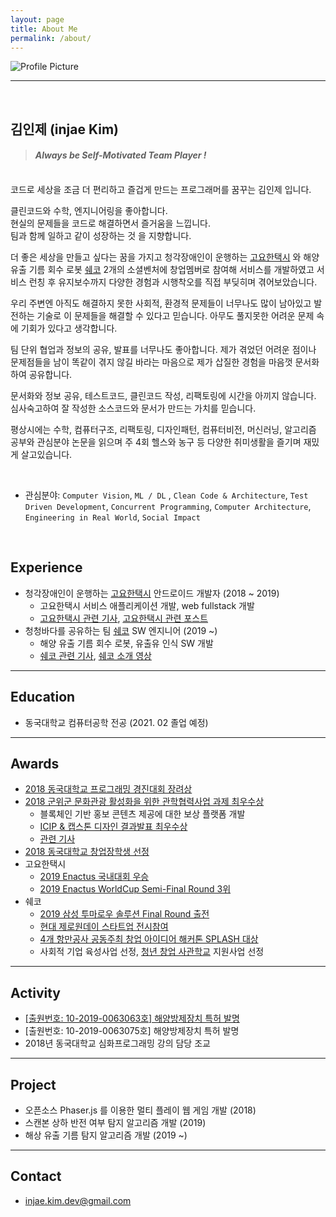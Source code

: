 ```yaml
---
layout: page
title: About Me
permalink: /about/
---
```


<img src="{{ site.baseurl }}/assets/profile.jpeg" title="Profile Picture" class="profile">

<br/>

---

<br/>

## 김인제 (injae Kim)

> #### *Always be Self-Motivated Team Player !*

<br/>
코드로 세상을 조금 더 편리하고 즐겁게 만드는 프로그래머를 꿈꾸는 김인제 입니다.

클린코드와 수학, 엔지니어링을 좋아합니다. <br/>
현실의 문제들을 코드로 해결하면서 즐거움을 느낍니다.<br/>
팀과 함께 일하고 같이 성장하는 것 을 지향합니다.<br/>

더 좋은 세상을 만들고 싶다는 꿈을 가지고 청각장애인이 운행하는 [고요한택시](http://www.goyohantaxi.com/) 와 해양 유출 기름 회수 로봇 [쉐코](http://sheco.co)
2개의 소셜벤처에 창업멤버로 참여해 서비스를 개발하였고 서비스 런칭 후 유지보수까지 다양한 경험과 시행착오를 직접 부딪히며 겪어보았습니다.

우리 주변엔 아직도 해결하지 못한 사회적, 환경적 문제들이 너무나도 많이 남아있고 발전하는 기술로 이 문제들을 해결할 수 있다고 믿습니다. 아무도 풀지못한 어려운 문제 속에 기회가 있다고 생각합니다.

팀 단위 협업과 정보의 공유, 발표를 너무나도 좋아합니다. 제가 겪었던 어려운 점이나 문제점들을 남이 똑같이 겪지 않길 바라는 마음으로 제가 삽질한 경험을 마음껏 문서화하여 공유합니다.

문서화와 정보 공유, 테스트코드, 클린코드 작성, 리팩토링에 시간을 아끼지 않습니다. 심사숙고하여 잘 작성한 소스코드와 문서가 만드는 가치를 믿습니다.

평상시에는 수학, 컴퓨터구조, 리팩토링, 디자인패턴, 컴퓨터비전, 머신러닝, 알고리즘 공부와 관심분야 논문을 읽으며 주 4회 헬스와 농구 등 다양한 취미생활을 즐기며 재밌게 살고있습니다.

<br/>

- 관심분야: `Computer Vision`, `ML / DL` , `Clean Code & Architecture`, `Test Driven Development`, `Concurrent Programming`, `Computer Architecture`, `Engineering in Real World`, `Social Impact`

<br/>

## Experience
- 청각장애인이 운행하는 [고요한택시](http://www.goyohantaxi.com/) 안드로이드 개발자 (2018 ~ 2019)
    - 고요한택시 서비스 애플리케이션 개발, web fullstack 개발
    - [고요한택시 관련 기사](http://news1.kr/articles/?3786791), [고요한택시 관련 포스트](https://blog.naver.com/kead1/221677118935)
- 청청바다를 공유하는 팀 [쉐코](http://sheco.co) SW 엔지니어 (2019 ~)
    - 해양 유출 기름 회수 로봇, 유출유 인식 SW 개발
    - [쉐코 관련 기사](https://www.yna.co.kr/view/AKR20190628149500065?input=1195m), [쉐코 소개 영상](https://www.youtube.com/watch?v=zOSeQCItZeU)

---

## Education

- 동국대학교 컴퓨터공학 전공 (2021. 02 졸업 예정)

---

## Awards

- [2018 동국대학교 프로그래밍 경진대회 장려상](https://injae-kim.github.io/assets/about_me/프로그래밍경진대회.jpg)
- [2018 군위군 문화관광 활성화을 위한 관학협력사업 과제 최우수상](https://injae-kim.github.io/assets/about_me/군위군_산학협력.jpg)
  - 블록체인 기반 홍보 콘텐츠 제공에 대한 보상 플랫폼 개발
  - [ICIP & 캡스톤 디자인 결과발표 최우수상](https://injae-kim.github.io/assets/about_me/캡스톤디자인.jpg)
  - [관련 기사](https://www.kyongbuk.co.kr/news/articleView.html?idxno=1049167)
- [2018 동국대학교 창업장학생 선정](https://injae-kim.github.io/assets/about_me/장학증서.jpg)
- 고요한택시
  - [2019 Enactus 국내대회 우승](https://www.venturesquare.net/786727)
  - [2019 Enactus WorldCup Semi-Final Round 3위](https://enactus.org/worldcup/results-2014/)
- 쉐코
  - [2019 삼성 투마로우 솔루션 Final Round 출전](https://www.tomorrowsolutions.org/notice/view/194)
  - [현대 제로원데이 스타트업 전시참여](http://zer01neday.com/929/)
  - [4개 항만공사 공동주최 창업 아이디어 해커톤 SPLASH 대상](http://ilyo.co.kr/?ac=article_view&entry_id=348400)
  - 사회적 기업 육성사업 선정, [청년 창업 사관학교](https://www.venturesquare.net/794557) 지원사업 선정

---

## Activity

- [[출원번호: 10-2019-0063063호] 해양방제장치 특허 발명](https://doi.org/10.8080/1020190063063)
- [출원번호: 10-2019-0063075호] 해양방제장치 특허 발명
- 2018년 동국대학교 심화프로그래밍 강의 담당 조교

---

## Project

- 오픈소스 Phaser.js 를 이용한 멀티 플레이 웹 게임 개발 (2018)
- 스캔본 상하 반전 여부 탐지 알고리즘 개발 (2019)
- 해상 유출 기름 탐지 알고리즘 개발 (2019 ~)

---

## Contact

- injae.kim.dev@gmail.com



